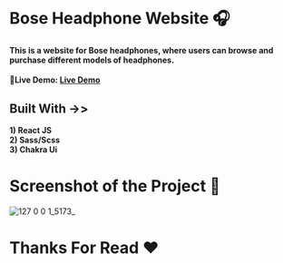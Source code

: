 <h1>Bose Headphone Website 🎧</h1>
<h4>This is a website for Bose headphones, where users can browse and purchase different models of headphones.</h4>

<b>🔴Live Demo: [Live Demo](https://bose-head-phone.netlify.app/)</b>

<h2>Built With ->></h2>
<b>1) React JS</b>
<br/>
<b>2) Sass/Scss</b>
<br/>
<b>3) Chakra Ui</b>
<br/>

<h1>Screenshot of the Project 📸</h1>

![127 0 0 1_5173_](https://user-images.githubusercontent.com/125702240/235423676-0715d78b-0f0b-4e72-b9b0-5478da08cdb0.png)

<h1>Thanks For Read ♥</h1>
